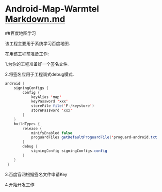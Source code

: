 # Android-Map-Warmtel        [Markdown.md](https://github.com/yihu0817/Android-Map-Warmtel/edit/master/Markdown.md)
##百度地图学习  

该工程主要用于系统学习百度地图.  

在用该工程前准备工作:  

1.为你的工程准备好一个签名文件.  

2.将签名应用于工程调式debug模式.  

```java
android {
    signingConfigs {
        config {
            keyAlias 'map'
            keyPassword 'xxx'
            storeFile file('F:/keystore')
            storePassword 'xxx'
        }
    }
    buildTypes {
        release {
            minifyEnabled false
            proguardFiles getDefaultProguardFile('proguard-android.txt'), 'proguard-rules.pro'
        }
        debug {
            signingConfig signingConfigs.config
        }
    }
 } 
```  

 3.百度官网根据签名文件申请Key  
 
 
 4.开始开发工作  
 
